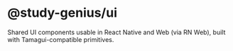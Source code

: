 # @study-genius/ui

Shared UI components usable in React Native and Web (via RN Web), built with Tamagui-compatible primitives.